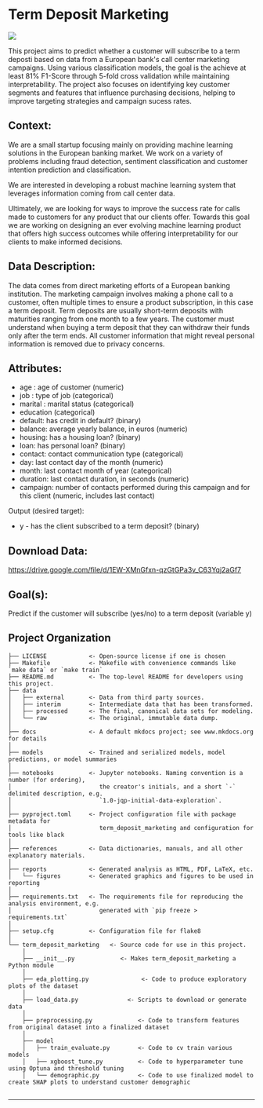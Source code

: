# Term Deposit Marketing

<a target="_blank" href="https://cookiecutter-data-science.drivendata.org/">
    <img src="https://img.shields.io/badge/CCDS-Project%20template-328F97?logo=cookiecutter" />
</a>

This project aims to predict whether a customer will subscribe to a term deposti based on data from a European bank's call center marketing campaigns. Using various classification models, the goal is the achieve at least 81% F1-Score through 5-fold cross validation while maintaining interpretability. The project also focuses on identifying key customer segments and features that influence purchasing decisions, helping to improve targeting strategies and campaign sucess rates.

## Context:
We are a small startup focusing mainly on providing machine learning solutions in the European banking market. We work on a variety of problems including fraud detection, sentiment classification and customer intention prediction and classification.

We are interested in developing a robust machine learning system that leverages information coming from call center data.

Ultimately, we are looking for ways to improve the success rate for calls made to customers for any product that our clients offer. Towards this goal we are working on designing an ever evolving machine learning product that offers high success outcomes while offering interpretability for our clients to make informed decisions.

## Data Description: 
The data comes from direct marketing efforts of a European banking institution. The marketing campaign involves making a phone call to a customer, often multiple times to ensure a product subscription, in this case a term deposit. Term deposits are usually short-term deposits with maturities ranging from one month to a few years. The customer must understand when buying a term deposit that they can withdraw their funds only after the term ends. All customer information that might reveal personal information is removed due to privacy concerns.

## Attributes: 
* age : age of customer (numeric)  
* job : type of job (categorical)  
* marital : marital status (categorical)  
* education (categorical)  
* default: has credit in default? (binary)  
* balance: average yearly balance, in euros (numeric)  
* housing: has a housing loan? (binary)  
* loan: has personal loan? (binary)  
* contact: contact communication type (categorical)  
* day: last contact day of the month (numeric)  
* month: last contact month of year (categorical)  
* duration: last contact duration, in seconds (numeric)  
* campaign: number of contacts performed during this campaign and for this client (numeric, includes last contact)  

Output (desired target):  
* y - has the client subscribed to a term deposit? (binary)  

## Download Data:
https://drive.google.com/file/d/1EW-XMnGfxn-qzGtGPa3v_C63Yqj2aGf7

## Goal(s):
Predict if the customer will subscribe (yes/no) to a term deposit (variable y)

## Project Organization

```
├── LICENSE            <- Open-source license if one is chosen
├── Makefile           <- Makefile with convenience commands like `make data` or `make train`
├── README.md          <- The top-level README for developers using this project.
├── data
│   ├── external       <- Data from third party sources.
│   ├── interim        <- Intermediate data that has been transformed.
│   ├── processed      <- The final, canonical data sets for modeling.
│   └── raw            <- The original, immutable data dump.
│
├── docs               <- A default mkdocs project; see www.mkdocs.org for details
│
├── models             <- Trained and serialized models, model predictions, or model summaries
│
├── notebooks          <- Jupyter notebooks. Naming convention is a number (for ordering),
│                         the creator's initials, and a short `-` delimited description, e.g.
│                         `1.0-jqp-initial-data-exploration`.
│
├── pyproject.toml     <- Project configuration file with package metadata for 
│                         term_deposit_marketing and configuration for tools like black
│
├── references         <- Data dictionaries, manuals, and all other explanatory materials.
│
├── reports            <- Generated analysis as HTML, PDF, LaTeX, etc.
│   └── figures        <- Generated graphics and figures to be used in reporting
│
├── requirements.txt   <- The requirements file for reproducing the analysis environment, e.g.
│                         generated with `pip freeze > requirements.txt`
│
├── setup.cfg          <- Configuration file for flake8
│
└── term_deposit_marketing   <- Source code for use in this project.
    │
    ├── __init__.py             <- Makes term_deposit_marketing a Python module
    │
    ├── eda_plotting.py               <- Code to produce exploratory plots of the dataset
    │
    ├── load_data.py              <- Scripts to download or generate data
    │
    ├── preprocessing.py             <- Code to transform features from original dataset into a finalized dataset
    │
    ├── model                
    │   ├── train_evaluate.py        <- Code to cv train various models
    │   ├── xgboost_tune.py          <- Code to hyperparameter tune using Optuna and threshold tuning          
    │   └── demographic.py           <- Code to use finalized model to create SHAP plots to understand customer demographic
    
```

--------

